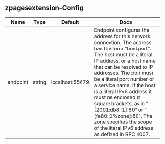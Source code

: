 ## zpagesextension-Config

| Name | Type | Default | Docs |
| ---- | ---- | ------- | ---- |
| endpoint |string| localhost:55679 | Endpoint configures the address for this network connection. The address has the form "host:port". The host must be a literal IP address, or a host name that can be resolved to IP addresses. The port must be a literal port number or a service name. If the host is a literal IPv6 address it must be enclosed in square brackets, as in "[2001:db8::1]:80" or "[fe80::1%zone]:80". The zone specifies the scope of the literal IPv6 address as defined in RFC 4007.  |

